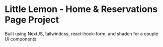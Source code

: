 # Little Lemon - Home & Reservations Page Project

Built using NextJS, tailwindcss, react-hook-form, and shadcn for a couple UI components.
